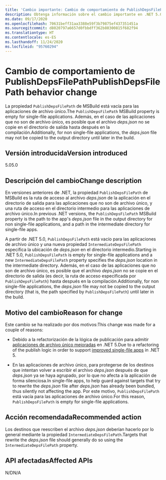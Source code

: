 ```yaml
---
title: 'Cambio importante: Cambio de comportamiento de PublishDepsFilePath'
description: Obtenga información sobre el cambio importante en .NET 5.0 en el que la propiedad PublishDepsFilePath de MSBuild está vacía para las aplicaciones de un solo archivo.
ms.date: 09/17/2020
ms.openlocfilehash: 70631beff31aa3388e59f3b79875ef437351451a
ms.sourcegitcommit: d8020797a6657d0fbbdff362b80300815f682f94
ms.translationtype: HT
ms.contentlocale: es-ES
ms.lasthandoff: 11/24/2020
ms.locfileid: "95760294"
---
```

# <a name="publishdepsfilepath-behavior-change"></a><span data-ttu-id="14a91-103">Cambio de comportamiento de PublishDepsFilePath</span><span class="sxs-lookup"><span data-stu-id="14a91-103">PublishDepsFilePath behavior change</span></span>

<span data-ttu-id="14a91-104">La propiedad `PublishDepsFilePath` de MSBuild está vacía para las aplicaciones de archivo único.</span><span class="sxs-lookup"><span data-stu-id="14a91-104">The `PublishDepsFilePath` MSBuild property is empty for single-file applications.</span></span> <span data-ttu-id="14a91-105">Además, en el caso de las aplicaciones que no son de archivo único, es posible que el archivo *deps.json* no se copie en el directorio de salida hasta después en la compilación.</span><span class="sxs-lookup"><span data-stu-id="14a91-105">Additionally, for non single-file applications, the *deps.json* file may not be copied to the output directory until later in the build.</span></span>

## <a name="version-introduced"></a><span data-ttu-id="14a91-106">Versión introducida</span><span class="sxs-lookup"><span data-stu-id="14a91-106">Version introduced</span></span>

<span data-ttu-id="14a91-107">5.0</span><span class="sxs-lookup"><span data-stu-id="14a91-107">5.0</span></span>

## <a name="change-description"></a><span data-ttu-id="14a91-108">Descripción del cambio</span><span class="sxs-lookup"><span data-stu-id="14a91-108">Change description</span></span>

<span data-ttu-id="14a91-109">En versiones anteriores de .NET, la propiedad `PublishDepsFilePath` de MSBuild es la ruta de acceso al archivo *deps.json* de la aplicación en el directorio de salida para las aplicaciones que no son de archivo único, y una ruta de acceso en el directorio intermedio para las aplicaciones de archivo único.</span><span class="sxs-lookup"><span data-stu-id="14a91-109">In previous .NET versions, the `PublishDepsFilePath` MSBuild property is the path to the app's *deps.json* file in the output directory for non single-file applications, and a path in the intermediate directory for single-file apps.</span></span>

<span data-ttu-id="14a91-110">A partir de .NET 5.0, `PublishDepsFilePath` está vacío para las aplicaciones de archivo único y una nueva propiedad `IntermediateDepsFilePath` especifica la ubicación de *deps.json* en el directorio intermedio.</span><span class="sxs-lookup"><span data-stu-id="14a91-110">Starting in .NET 5.0, `PublishDepsFilePath` is empty for single-file applications and a new `IntermediateDepsFilePath` property specifies the *deps.json* location in the intermediate directory.</span></span> <span data-ttu-id="14a91-111">Además, en el caso de las aplicaciones que no son de archivo único, es posible que el archivo *deps.json* no se copie en el directorio de salida (es decir, la ruta de acceso especificada por `PublishDepsFilePath`) hasta después en la compilación.</span><span class="sxs-lookup"><span data-stu-id="14a91-111">Additionally, for non single-file applications, the *deps.json* file may not be copied to the output directory (that is, the path specified by `PublishDepsFilePath`) until later in the build.</span></span>

## <a name="reason-for-change"></a><span data-ttu-id="14a91-112">Motivo del cambio</span><span class="sxs-lookup"><span data-stu-id="14a91-112">Reason for change</span></span>

<span data-ttu-id="14a91-113">Este cambio se ha realizado por dos motivos:</span><span class="sxs-lookup"><span data-stu-id="14a91-113">This change was made for a couple of reasons:</span></span>

- <span data-ttu-id="14a91-114">Debido a la refactorización de la lógica de publicación para admitir [aplicaciones de archivo único mejoradas](https://github.com/dotnet/designs/blob/master/accepted/2020/single-file/design.md) en .NET 5.</span><span class="sxs-lookup"><span data-stu-id="14a91-114">Due to a refactoring of the publish logic in order to support [improved single-file apps](https://github.com/dotnet/designs/blob/master/accepted/2020/single-file/design.md) in .NET 5.</span></span>

- <span data-ttu-id="14a91-115">En las aplicaciones de archivo único, para protegerse de los destinos que intentan volver a escribir el archivo *deps.json* después de que *deps.json* ya se haya agrupado, por lo que no afecta a la aplicación de forma silenciosa.</span><span class="sxs-lookup"><span data-stu-id="14a91-115">In single-file apps, to help guard against targets that try to rewrite the *deps.json* file after *deps.json* has already been bundled, thus silently not affecting the app.</span></span> <span data-ttu-id="14a91-116">Por este motivo, `PublishDepsFilePath` está vacía para las aplicaciones de archivo único.</span><span class="sxs-lookup"><span data-stu-id="14a91-116">For this reason, `PublishDepsFilePath` is empty for single-file applications.</span></span>

## <a name="recommended-action"></a><span data-ttu-id="14a91-117">Acción recomendada</span><span class="sxs-lookup"><span data-stu-id="14a91-117">Recommended action</span></span>

<span data-ttu-id="14a91-118">Los destinos que reescriben el archivo *deps.json* deberían hacerlo por lo general mediante la propiedad `IntermediateDepsFilePath`.</span><span class="sxs-lookup"><span data-stu-id="14a91-118">Targets that rewrite the *deps.json* file should generally do so using the `IntermediateDepsFilePath` property.</span></span>

## <a name="affected-apis"></a><span data-ttu-id="14a91-119">API afectadas</span><span class="sxs-lookup"><span data-stu-id="14a91-119">Affected APIs</span></span>

<span data-ttu-id="14a91-120">N/D</span><span class="sxs-lookup"><span data-stu-id="14a91-120">N/A</span></span>

<!--

### Affected APIs

Not detectable via API analysis.

### Category

MSBuild

-->
